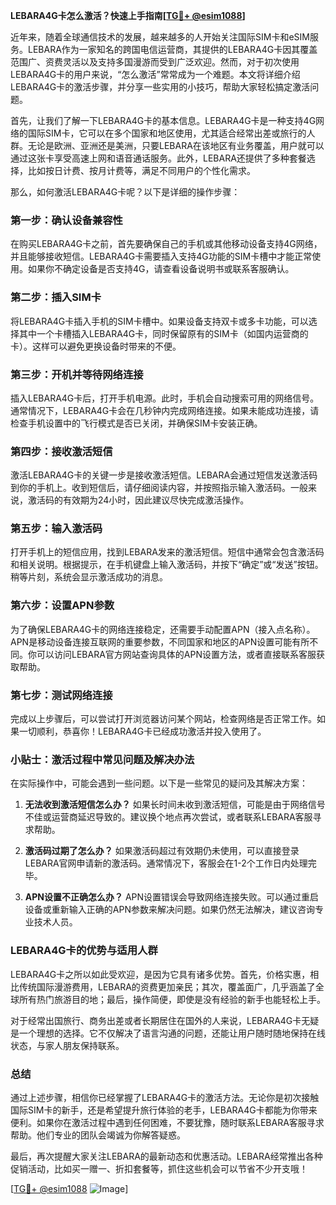 **LEBARA4G卡怎么激活？快速上手指南[[TG💪+ @esim1088](https://t.me/s/esim1088)]**

近年来，随着全球通信技术的发展，越来越多的人开始关注国际SIM卡和eSIM服务。LEBARA作为一家知名的跨国电信运营商，其提供的LEBARA4G卡因其覆盖范围广、资费灵活以及支持多国漫游而受到广泛欢迎。然而，对于初次使用LEBARA4G卡的用户来说，“怎么激活”常常成为一个难题。本文将详细介绍LEBARA4G卡的激活步骤，并分享一些实用的小技巧，帮助大家轻松搞定激活问题。

首先，让我们了解一下LEBARA4G卡的基本信息。LEBARA4G卡是一种支持4G网络的国际SIM卡，它可以在多个国家和地区使用，尤其适合经常出差或旅行的人群。无论是欧洲、亚洲还是美洲，只要LEBARA在该地区有业务覆盖，用户就可以通过这张卡享受高速上网和语音通话服务。此外，LEBARA还提供了多种套餐选择，比如按日计费、按月计费等，满足不同用户的个性化需求。

那么，如何激活LEBARA4G卡呢？以下是详细的操作步骤：

### **第一步：确认设备兼容性**
在购买LEBARA4G卡之前，首先要确保自己的手机或其他移动设备支持4G网络，并且能够接收短信。LEBARA4G卡需要插入支持4G功能的SIM卡槽中才能正常使用。如果你不确定设备是否支持4G，请查看设备说明书或联系客服确认。

### **第二步：插入SIM卡**
将LEBARA4G卡插入手机的SIM卡槽中。如果设备支持双卡或多卡功能，可以选择其中一个卡槽插入LEBARA4G卡，同时保留原有的SIM卡（如国内运营商的卡）。这样可以避免更换设备时带来的不便。

### **第三步：开机并等待网络连接**
插入LEBARA4G卡后，打开手机电源。此时，手机会自动搜索可用的网络信号。通常情况下，LEBARA4G卡会在几秒钟内完成网络连接。如果未能成功连接，请检查手机设置中的飞行模式是否已关闭，并确保SIM卡安装正确。

### **第四步：接收激活短信**
激活LEBARA4G卡的关键一步是接收激活短信。LEBARA会通过短信发送激活码到你的手机上。收到短信后，请仔细阅读内容，并按照指示输入激活码。一般来说，激活码的有效期为24小时，因此建议尽快完成激活操作。

### **第五步：输入激活码**
打开手机上的短信应用，找到LEBARA发来的激活短信。短信中通常会包含激活码和相关说明。根据提示，在手机键盘上输入激活码，并按下“确定”或“发送”按钮。稍等片刻，系统会显示激活成功的消息。

### **第六步：设置APN参数**
为了确保LEBARA4G卡的网络连接稳定，还需要手动配置APN（接入点名称）。APN是移动设备连接互联网的重要参数，不同国家和地区的APN设置可能有所不同。你可以访问LEBARA官方网站查询具体的APN设置方法，或者直接联系客服获取帮助。

### **第七步：测试网络连接**
完成以上步骤后，可以尝试打开浏览器访问某个网站，检查网络是否正常工作。如果一切顺利，恭喜你！LEBARA4G卡已经成功激活并投入使用了。

### **小贴士：激活过程中常见问题及解决办法**
在实际操作中，可能会遇到一些问题。以下是一些常见的疑问及其解决方案：

1. **无法收到激活短信怎么办？**
   如果长时间未收到激活短信，可能是由于网络信号不佳或运营商延迟导致的。建议换个地点再次尝试，或者联系LEBARA客服寻求帮助。

2. **激活码过期了怎么办？**
   如果激活码超过有效期仍未使用，可以直接登录LEBARA官网申请新的激活码。通常情况下，客服会在1-2个工作日内处理完毕。

3. **APN设置不正确怎么办？**
   APN设置错误会导致网络连接失败。可以通过重启设备或重新输入正确的APN参数来解决问题。如果仍然无法解决，建议咨询专业技术人员。

### **LEBARA4G卡的优势与适用人群**
LEBARA4G卡之所以如此受欢迎，是因为它具有诸多优势。首先，价格实惠，相比传统国际漫游费用，LEBARA的资费更加亲民；其次，覆盖面广，几乎涵盖了全球所有热门旅游目的地；最后，操作简便，即使是没有经验的新手也能轻松上手。

对于经常出国旅行、商务出差或者长期居住在国外的人来说，LEBARA4G卡无疑是一个理想的选择。它不仅解决了语言沟通的问题，还能让用户随时随地保持在线状态，与家人朋友保持联系。

### **总结**
通过上述步骤，相信你已经掌握了LEBARA4G卡的激活方法。无论你是初次接触国际SIM卡的新手，还是希望提升旅行体验的老手，LEBARA4G卡都能为你带来便利。如果你在激活过程中遇到任何困难，不要犹豫，随时联系LEBARA客服寻求帮助。他们专业的团队会竭诚为你解答疑惑。

最后，再次提醒大家关注LEBARA的最新动态和优惠活动。LEBARA经常推出各种促销活动，比如买一赠一、折扣套餐等，抓住这些机会可以节省不少开支哦！

[[TG💪+ @esim1088](https://t.me/s/esim1088) ![Image](https://i.postimg.cc/4NQfJmqS/Snipaste-2025-05-13-00-14-12.png)]